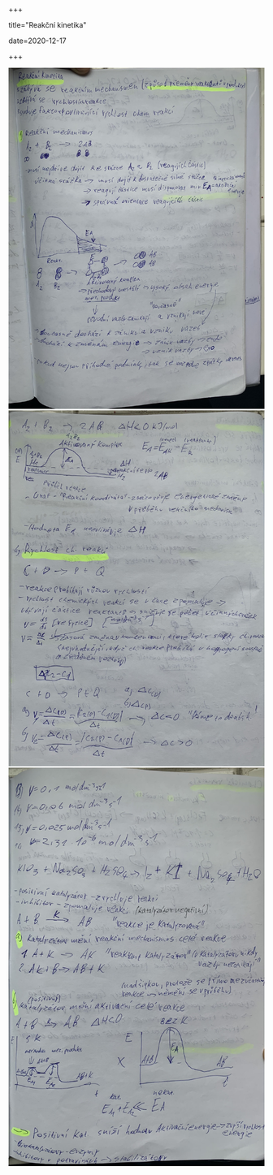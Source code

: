 +++

title="Reakční kinetika"

date=2020-12-17

+++

![](https://github.com/cervthecoder/github_images/blob/master/IMG_5028.jpg?raw=true)
![](https://github.com/cervthecoder/github_images/blob/master/IMG_5030.jpg?raw=true)
![](https://github.com/cervthecoder/github_images/blob/master/IMG_5031.jpg?raw=true)

